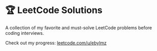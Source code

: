 # 🏆 LeetCode Solutions

A collection of my favorite and must-solve LeetCode problems before coding interviews.

Check out my progress: [leetcode.com/u/ebylmz](https://leetcode.com/u/ebylmz/)